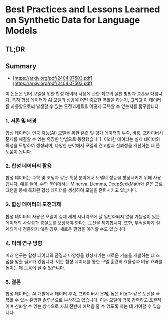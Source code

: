 # Best Practices and Lessons Learned on Synthetic Data for Language Models
## TL;DR
## Summary
- [https://arxiv.org/pdf/2404.07503.pdf](https://arxiv.org/pdf/2404.07503.pdf)

이 논문은 언어 모델을 위한 합성 데이터 사용에 관한 최고의 실천 방법과 교훈을 다룹니다. 특히 합성 데이터가 AI 모델의 성공에 어떤 중요한 역할을 하는지, 그리고 이 데이터를 사용함으로써 발생할 수 있는 도전과제들을 어떻게 극복할 수 있는지를 탐구합니다.

### 1. 서론 및 배경
합성 데이터는 인공 지능(AI) 모델을 위한 훈련 및 평가 데이터의 부족, 비용, 프라이버시 문제를 해결할 수 있는 유망한 방법으로 등장했습니다. 이러한 데이터는 실제 데이터의 특성을 모방하여 생성되며, 다양한 분야에서 모델의 견고함과 신뢰성을 개선하는 데 큰 도움이 됩니다.

### 2. 합성 데이터의 활용
합성 데이터는 수학 및 코딩과 같은 특정 분야에서 모델의 성능을 향상시키기 위해 사용됩니다. 예를 들어, 수학 분야에서는 Minerva, Llemma, DeepSeekMath와 같은 프로그램을 통해 특화된 합성 데이터를 생성하여 모델을 훈련시키고 있습니다.

### 3. 합성 데이터의 도전과제
합성 데이터의 사용은 모델이 실제 세계 시나리오에 잘 일반화되지 않을 가능성이 있는 데이터의 사실성과 충실도를 보장해야 한다는 도전을 제기합니다. 또한, 부적절하게 설계되거나 검증되지 않은 경우, 새로운 편향을 야기할 수도 있습니다.

### 4. 미래 연구 방향
미래 연구는 합성 데이터의 품질과 다양성을 향상시키는 새로운 기술을 개발하는 데 초점을 맞출 필요가 있습니다. 이는 합성 데이터를 통한 모델 훈련의 효율성과 비용 효과를 높이는 데 도움이 될 수 있습니다.

### 5. 결론
합성 데이터는 AI 개발에서 데이터 부족, 프라이버시 문제, 높은 비용과 같은 도전을 극복할 수 있는 유망한 솔루션으로 부상하고 있습니다. 이는 모델이 더욱 강력하고 포괄적이며 신뢰할 수 있는 방식으로 사회 전반에 혜택을 줄 수 있도록 하는 데 기여할 수 있습니다.